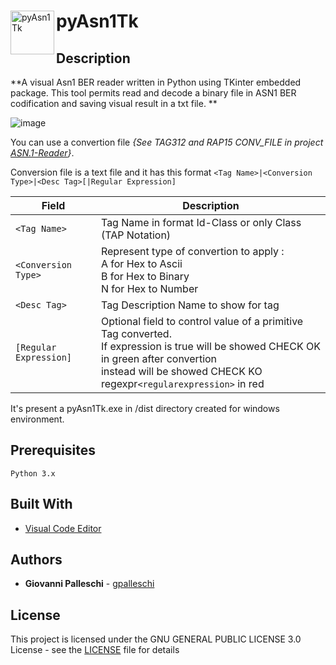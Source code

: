 <div style=”border: 1px solid #000″>
	<img src="icon/pyAsn1Tk.ico" alt="pyAsn1Tk"
		title="pyAsn1Tk" width="70" height="70" align="left"/>
	<h1 align="left">pyAsn1Tk</h1>	
</div>		

## Description

**A visual Asn1 BER reader written in Python using TKinter embedded package. This tool permits read and decode a binary file in ASN1 BER codification and saving visual result in a txt file. **

![image](https://drive.google.com/uc?export=view&id=1R08lLw_LtcVjt0q3bVw45XZQl_KL2HDo)  

You can use a convertion file *\{See TAG312 and RAP15 CONV_FILE in project [ASN.1-Reader](https://github.com/gpalleschi/ASN.1-Reader)\}*.  

Conversion file is a text file and it has this format `<Tag Name>|<Conversion Type>|<Desc Tag>[|Regular Expression]`  

Field|Description
--------|----
`<Tag Name>`|Tag Name in format Id-Class or only Class (TAP Notation)
`<Conversion Type>`|Represent type of convertion to apply :<br>A for Hex to Ascii<br>B for Hex to Binary<br>N for Hex to Number
`<Desc Tag>`|Tag Description Name to show for tag
`[Regular Expression]`|Optional field to control value of a primitive Tag converted.<br>If expression is true will be showed CHECK OK in green after convertion<br>instead will be showed CHECK KO regexpr`<regularexpression>` in red

It's present a pyAsn1Tk.exe in /dist directory created for windows environment.  

## Prerequisites

`Python 3.x`  

## Built With

* [Visual Code Editor](https://code.visualstudio.com) 

## Authors

* **Giovanni Palleschi** - [gpalleschi](https://github.com/gpalleschi)

## License

This project is licensed under the GNU GENERAL PUBLIC LICENSE 3.0 License - see the [LICENSE](LICENSE) file for details
